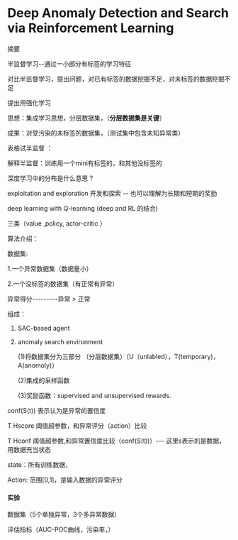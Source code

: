 # Deep Anomaly Detection and Search via Reinforcement Learning



摘要 

半监督学习--通过一小部分有标签的学习特征

对比半监督学习，提出问题，对已有标签的数据挖掘不足，对未标签的数据挖掘不足

提出用强化学习







思想：集成学习思想，分层数据集，（**分层数据集是关键**）

成果：对受污染的未标签的数据集，（测试集中包含未知异常类）

表格试半监督 ： 

解释半监督：训练用一个mini有标签的，和其他没标签的

深度学习中的分布是什么意思？

exploitation and exploration 开发和探索 -- 也可以理解为长期和短期的奖励





 deep learning with Q-learning (deep and RL 的结合)

三类（value ,policy, actor-critic ）



算法介绍：

数据集:

1.一个异常数据集（数据量小）

2.一个没标签的数据集（有正常有异常）

异常得分---------异常 > 正常



组成：

1. SAC-based agent

2. anomaly search environment 

   (1)将数据集分为三部分 （分层数据集）（U（unlabled），T(temporary)，A(anomoly)）

   (2)集成的采样函数 

   (3)奖励函数：supervised and unsupervised rewards.

conf(S(t)) 表示认为是异常的置信度

T Hscore 阈值超参数，和异常评分（action）比较

T Hconf 阈值超参数,和异常置信度比较（conf(S(t))）--- 这里s表示的是数据，用数据充当状态



state：所有训练数据，

Action: 范围[0,1]，是输入数据的异常评分







#### 实验

数据集（5个单独异常，3个多异常数据）



评估指标（AUC-POC曲线，污染率，）